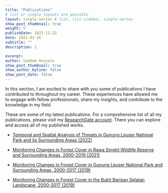 ```yaml
---
title: "Publications"
# list or single layouts are possible
layout: single-series # list, list-sidebar, single-series
show_post_thumbnail: true
weight: 5
publishDate: 2023-12-22
date: 2021-01-26
subtitle: ""
description: |

excerpt: 
author: Saddam Hussein
show_post_thumbnail: true
show_author_byline: false
show_post_date: false
---
```


In this section, I am excited to share with you some of publications I have contributed to throughout my career. These experiences have allowed me to engage with fellow professionals, share my insights, and contribute to the knowledge in my field.

These are some of my latest publications. For a comprehensive list of all my publications, please visit my [ResearchGate account](https://www.researchgate.net/profile/Saddam-Hussein). There you can explore and access all of my published works.

- [Temporal and Spatial Analysis of Threats in Gunung Leuser National Park and its Surrounding Areas (2022)](http://saddam.id/collection/publication/leuser-threats/)

- [Monitoring Changes in Forest Cover in Rawa Singkil Wildlife Reserve and Surrounding Areas, 2000-2019 (2021)](http://saddam.id/collection/publication/lulc-singkil/)

- [Monitoring Changes in Forest Cover in Gunung Leuser National Park and Surrounding Areas, 2000-2017 (2019)](http://saddam.id/collection/publication/lulc-leuser/)

- [Monitoring Changes in Forest Cover in the Bukit Barisan Selatan Landscape, 2000-2017 (2019)](http://saddam.id/collection/publication/lulc-bbs/)
